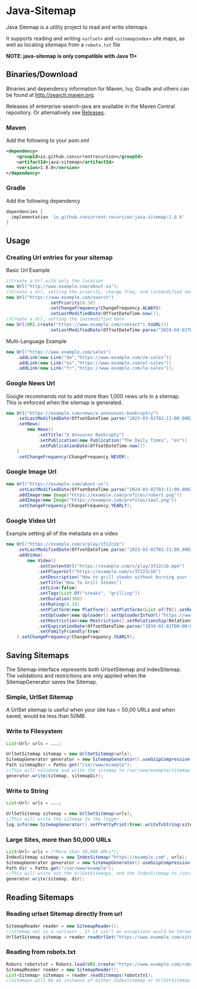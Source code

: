Java-Sitemap
============


Java Sitemap is a utility project to read and write sitemaps.

It supports reading and writing `<urlset>` and `<sitemapindex>` site maps, as well as locating sitemaps from a `robots.txt` file

**NOTE: java-sitemap is only compatible with Java 11+**

## Binaries/Download

Binaries and dependency information for Maven, Ivy, Gradle and others can be found at http://search.maven.org.

Releases of enterprise-search-java are available in the Maven Central repository. Or alternatively see [Releases](https://github.com/concurrent-recursion/java-sitemap/releases).

### Maven

Add the following to your pom.xml

```xml
<dependency>
    <groupId>io.github.concurrentrecursion</groupId>
    <artifactId>java-sitemap</artifactId>
    <version>1.0.0</version>
</dependency>
```
### Gradle
Add the following dependency
```groovy
dependencies {
  implementation 'io.github.concurrent-recursion:java-sitemap:1.0.0'
}
```


## Usage

### Creating Url entries for your sitemap
Basic Url Example
```java
//Create a Url with only the location
new Url("http://www.example.com/about-us");
//Create a Url, setting the priority, change freq, and lastmodified date
new Url("https://www.example.com/search")
                .setPriority(0.3d)
                .setChangeFrequency(ChangeFrequency.ALWAYS)
                .setLastModifiedDate(OffsetDateTime.now()),
//Create a Url, setting the lastmodified date
new Url(URI.create("https://www.example.com/contact").toURL())
                .setLastModifiedDate(OffsetDateTime.parse("2024-04-01T08:23:12.000Z"))
```
Multi-Language Example

```java
new Url("https://www.example.com/sales")
    .addLink(new Link("de","https://www.example.com/ze-sales"))
    .addLink(new Link("es","https://www.example.com/el-sales"))
    .addLink(new Link("fr","https://www.example.com/le-sales"));
```


### Google News Url
Google recommends not to add more than 1,000 news urls in a sitemap. This is enforced when the sitemap is generated.
```java
new Url("https://example.com/news/x-announces-bankruptcy")
    .setLastModifiedDate(OffsetDateTime.parse("2025-03-02T02:11:00.000Z"))
    .setNews(
        new News()
            .setTitle("X Annouces Bankrupty")
            .setPublication(new Publication("The Daily Times", "en"))
            .setPublicationDate(OffsetDateTime.now())
    )
    .setChangeFrequency(ChangeFrequency.NEVER);
```

### Google Image Url

```java
new Url("https://example.com/about-us")
    .setLastModifiedDate(OffsetDateTime.parse("2024-03-02T02:11:00.000Z"))
    .addImage(new Image("https://example.com/profiles/robert.png"))
    .addImage(new Image("https://example.com/profiles/saul.png"))
    .setChangeFrequency(ChangeFrequency.YEARLY);
```
### Google Video Url
Example setting all of the metadata on a video
```java
new Url("https://example.com/v/play/3f22c1b")
    .setLastModifiedDate(OffsetDateTime.parse("2023-03-02T02:11:00.000Z"))
    .addVideo(
        new Video()
            .setContentUrl("https://example.com/v/play/3f22c1b.mp4")
            .setPlayerUrl("https://example.com/v/3f223c1b")
            .setDescription("How to grill steaks without burning your face off.")
            .setTitle("How To Grill Steaks")
            .setLive(false)
            .setTags(List.Of("steaks", "grilling"))
            .setDuration(360)
            .setRating(4.3d)
            .setPlatform(new Platform().setPlatforms(List.of(TV)).setRelationship(Relationship.DENY))
            .setUploader(new Uploader().setUploaderInfoUrl("https://www.youtube.com/grillerman").setName("Grill Erman"))
            .setRestriction(new Restriction().setRelationship(Relationship.DENY).setCountries(List.of("CA")))
            .setExpirationDate(OffsetDateTime.parse("2034-01-01T00:00:00.000Z"))
            .setFamilyFriendly(true)
    ).setChangeFrequency(ChangeFrequency.YEARLY);
```

## Saving Sitemaps

The Sitemap interface represents both UrlsetSitemap and IndexSitemap. The validations and restrictions are only applied 
when the SitemapGenerator saves the Sitemap. 

### Simple, UrlSet Sitemap
A UrlSet sitemap is useful when your site has < 50,00 URLs and when saved, would be less than 50MB.
### Write to Filesystem
```java
List<Url> urls = ...;

UrlSetSitemap sitemap = new UrlSetSitemap(urls);
SitemapGenerator generator = new SitemapGenerator().useGzipCompression(true);
Path sitemapDir = Paths.get("/var/www/example");
//This will validate and write the sitemap to /var/www/example/sitemap.xml.gz
generator.write(sitemap, sitemapDir);
```

### Write to String
```java
List<Url> urls = ...;

UrlSetSitemap sitemap = new UrlSetSitemap(urls);
//This will write the sitemap to the logger
log.info(new SitemapGenerator().setPrettyPrint(true).writeToString(sitemap));
```

### Large Sites, more than 50,000 URLs

```java
List<Url> urls = /*More than 50,000 URLs*/;
IndexSitemap sitemap = new IndexSitemap("https://example.com", urls);
SitemapGenerator generator = new SitemapGenerator().useGzipCompression(true);
Path dir = Paths.get("/var/www/example");
//This will write out the UrlSetSitemaps, and the IndexSitemap to /var/www/example
generator.write(sitemap, dir);
```

## Reading Sitemaps

### Reading urlset Sitemap directly from url

```java
SitemapReader reader = new SitemapReader();
//sitemap.xml is a <urlset> . If it isn't an exceptionn would be thrown
UrlSetSitemap sitemap = reader.readUrlSet("https://www.example.com/sitemap.xml");
```

### Reading from robots.txt
```java
Robots robotstxt = Robots.load(URI.create("https://www.example.com/robots.txt").toURL(), 2_000, 10_000);
SitemapReader reader = new SitemapReader();
List<Sitemap> sitemaps = reader.readSitemaps(robotstxt);
//Sitemaps will be an instance of either IndexSitemap or UrlSetSitemap
```
